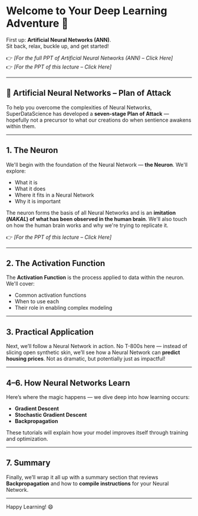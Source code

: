 # Welcome to Your Deep Learning Adventure 🚀

First up: **Artificial Neural Networks (ANN)**.  
Sit back, relax, buckle up, and get started!

👉 _[For the full PPT of Artificial Neural Networks (ANN) – Click Here]_  
👉 _[For the PPT of this lecture – Click Here]_

---

## 🧠 Artificial Neural Networks – Plan of Attack

To help you overcome the complexities of Neural Networks, SuperDataScience has developed a **seven-stage Plan of Attack** — hopefully not a precursor to what our creations do when sentience awakens within them.

---

## 1. The Neuron

We'll begin with the foundation of the Neural Network — **the Neuron**. We'll explore:

- What it is  
- What it does  
- Where it fits in a Neural Network  
- Why it is important  

The neuron forms the basis of all Neural Networks and is an **imitation (_NAKAL_) of what has been observed in the human brain**. We'll also touch on how the human brain works and why we're trying to replicate it.

👉 _[For the PPT of this lecture – Click Here]_

---

## 2. The Activation Function

The **Activation Function** is the process applied to data within the neuron. We'll cover:

- Common activation functions  
- When to use each  
- Their role in enabling complex modeling  

---

## 3. Practical Application

Next, we’ll follow a Neural Network in action. No T-800s here — instead of slicing open synthetic skin, we’ll see how a Neural Network can **predict housing prices**. Not as dramatic, but potentially just as impactful!

---

## 4–6. How Neural Networks Learn

Here’s where the magic happens — we dive deep into how learning occurs:

- **Gradient Descent**  
- **Stochastic Gradient Descent**  
- **Backpropagation**  

These tutorials will explain how your model improves itself through training and optimization.

---

## 7. Summary

Finally, we’ll wrap it all up with a summary section that reviews **Backpropagation** and how to **compile instructions** for your Neural Network.

---

Happy Learning! 😄
